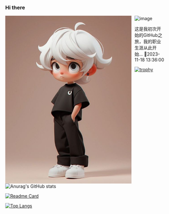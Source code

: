 ### Hi there

<!--
**xlli-start/xlli-start** is a ✨ _special_ ✨ repository because its `README.md` (this file) appears on your GitHub profile.

Here are some ideas to get you started:

- 🔭 I’m currently working on ...
- 🌱 I’m currently learning ...
- 👯 I’m looking to collaborate on ...
- 🤔 I’m looking for help with ...
- 💬 Ask me about ...
- 📫 How to reach me: ...
- 😄 Pronouns: ...
- ⚡ Fun fact: ...
-->
<img align="right" alt="Me" width="400" src="e969ac50dcbe5575680fe678c18f6260.jpg" style="float: left; margin-right: 10px;">

![image](https://github.com/xlli-start/xlli-start/assets/39802205/d3a114be-655b-4ef5-adc7-1a09cb948681)

这是我初次开始的GitHub之旅，我的职业生涯从此开始...
🫰2023-11-18 13:36:00

[![trophy](https://github-profile-trophy.vercel.app/?username=xlli-start&theme=onedark&column=-1&no-bg=true&no-frame=true)](https://github.com/xlli-start/awesome-cpp-cn)

![Anurag's GitHub stats](https://github-readme-stats.vercel.app/api?username=xlli-start&show_icons=true&theme=radical)

[![Readme Card](https://github-readme-stats.vercel.app/api/pin/?username=xlli-start&repo=awesome-cpp-cn)](https://github.com/xlli-start/awesome-cpp-cn)

[![Top Langs](https://github-readme-stats.vercel.app/api/top-langs/?username=xlli-start&layout=compact)](https://github.com/xlli-start/awesome-cpp-cn) 

